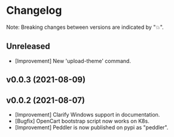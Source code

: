 # Changelog

Note: Breaking changes between versions are indicated by "💥".

## Unreleased

- [Improvement] New 'upload-theme' command.

## v0.0.3 (2021-08-09)

## v0.0.2 (2021-08-07)

- [Improvement] Clarify Windows support in documentation.
- [Bugfix] OpenCart bootstrap script now works on K8s.
- [Improvement] Peddler is now published on pypi as "peddler".